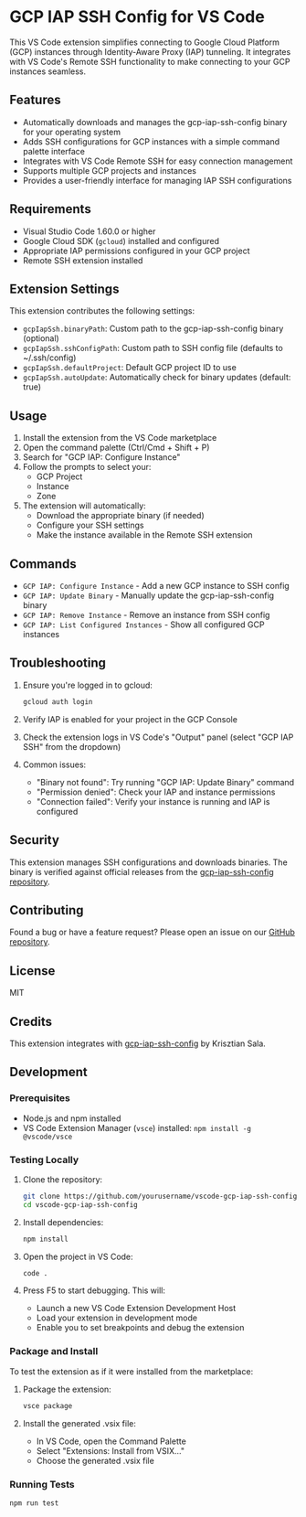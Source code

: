# GCP IAP SSH Config for VS Code

This VS Code extension simplifies connecting to Google Cloud Platform (GCP) instances through Identity-Aware Proxy (IAP) tunneling. It integrates with VS Code's Remote SSH functionality to make connecting to your GCP instances seamless.

## Features

- Automatically downloads and manages the gcp-iap-ssh-config binary for your operating system
- Adds SSH configurations for GCP instances with a simple command palette interface
- Integrates with VS Code Remote SSH for easy connection management
- Supports multiple GCP projects and instances
- Provides a user-friendly interface for managing IAP SSH configurations

<!-- ![Configure GCP Instance](images/configure-instance.gif) -->

## Requirements

- Visual Studio Code 1.60.0 or higher
- Google Cloud SDK (`gcloud`) installed and configured
- Appropriate IAP permissions configured in your GCP project
- Remote SSH extension installed

## Extension Settings

This extension contributes the following settings:

* `gcpIapSsh.binaryPath`: Custom path to the gcp-iap-ssh-config binary (optional)
* `gcpIapSsh.sshConfigPath`: Custom path to SSH config file (defaults to ~/.ssh/config)
* `gcpIapSsh.defaultProject`: Default GCP project ID to use
* `gcpIapSsh.autoUpdate`: Automatically check for binary updates (default: true)

## Usage

1. Install the extension from the VS Code marketplace
2. Open the command palette (Ctrl/Cmd + Shift + P)
3. Search for "GCP IAP: Configure Instance"
4. Follow the prompts to select your:
   - GCP Project
   - Instance
   - Zone
5. The extension will automatically:
   - Download the appropriate binary (if needed)
   - Configure your SSH settings
   - Make the instance available in the Remote SSH extension

## Commands

- `GCP IAP: Configure Instance` - Add a new GCP instance to SSH config
- `GCP IAP: Update Binary` - Manually update the gcp-iap-ssh-config binary
- `GCP IAP: Remove Instance` - Remove an instance from SSH config
- `GCP IAP: List Configured Instances` - Show all configured GCP instances

## Troubleshooting

1. Ensure you're logged in to gcloud:
   ```bash
   gcloud auth login
   ```

2. Verify IAP is enabled for your project in the GCP Console

3. Check the extension logs in VS Code's "Output" panel (select "GCP IAP SSH" from the dropdown)

4. Common issues:
   - "Binary not found": Try running "GCP IAP: Update Binary" command
   - "Permission denied": Check your IAP and instance permissions
   - "Connection failed": Verify your instance is running and IAP is configured

## Security

This extension manages SSH configurations and downloads binaries. The binary is verified against official releases from the [gcp-iap-ssh-config repository](https://github.com/krisztiansala/gcp-iap-ssh-config).

## Contributing

Found a bug or have a feature request? Please open an issue on our [GitHub repository](https://github.com/yourusername/vscode-gcp-iap-ssh-config).

## License

MIT

## Credits

This extension integrates with [gcp-iap-ssh-config](https://github.com/krisztiansala/gcp-iap-ssh-config) by Krisztian Sala.

## Development

### Prerequisites
- Node.js and npm installed
- VS Code Extension Manager (`vsce`) installed: `npm install -g @vscode/vsce`

### Testing Locally
1. Clone the repository:
   ```bash
   git clone https://github.com/yourusername/vscode-gcp-iap-ssh-config
   cd vscode-gcp-iap-ssh-config
   ```

2. Install dependencies:
   ```bash
   npm install
   ```

3. Open the project in VS Code:
   ```bash
   code .
   ```

4. Press F5 to start debugging. This will:
   - Launch a new VS Code Extension Development Host
   - Load your extension in development mode
   - Enable you to set breakpoints and debug the extension

### Package and Install
To test the extension as if it were installed from the marketplace:

1. Package the extension:
   ```bash
   vsce package
   ```

2. Install the generated .vsix file:
   - In VS Code, open the Command Palette
   - Select "Extensions: Install from VSIX..."
   - Choose the generated .vsix file

### Running Tests
```bash
npm run test
```
